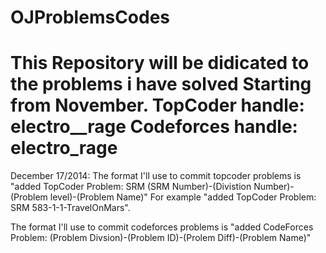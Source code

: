 OJProblemsCodes
===============
This Repository will be didicated to the problems i have solved Starting from November.
TopCoder handle: electro__rage
Codeforces handle: electro_rage
===============
December 17/2014:
The format I'll use to commit topcoder problems is "added TopCoder Problem: SRM (SRM Number)-(Divistion Number)-(Problem level)-(Problem Name)"
For example "added TopCoder Problem: SRM 583-1-1-TravelOnMars".


The format I'll use to commit codeforces problems is "added CodeForces Problem: (Problem Divsion)-(Problem ID)-(Prolem Diff)-(Problem Name)"
